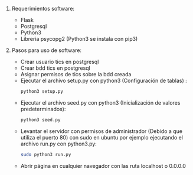 1. Requerimientos software:

	- Flask
	- Postgresql 
	- Python3
	- Libreria psycopg2 (Python3 se instala con pip3)

2. Pasos para uso de software: 
	
	- Crear usuario tics en postgresql
	- Crear bdd tics en postgresql
	- Asignar permisos de tics sobre la bdd creada
	- Ejecutar el archivo setup.py con python3 (Configuración de tablas) :
		```bash
		python3 setup.py
		```		
	- Ejecutar el archivo seed.py con python3 (Inicialización de valores predeterminados):
		```bash
		python3 seed.py
		```		
	- Levantar el servidor con permisos de administrador (Debido a que utiliza el puerto 80)  con sudo en ubuntu por ejemplo ejecutando el archivo run.py con python3.py:
		```bash
		sudo python3 run.py
		```		
	- Abrir página en cualquier navegador con las ruta localhost o 0.0.0.0
